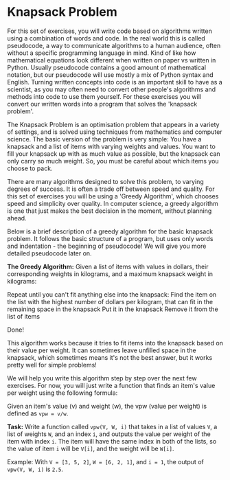 # Knapsack Problem

For this set of exercises, you will write code based on algorithms written using a combination of words and code. In the real world this is called pseudocode, a way to communicate algorithms to a human audience, often without a specific programming language in mind. Kind of like how mathematical equations look different when written on paper vs written in Python. Usually pseudocode contains a good amount of mathematical notation, but our pseudocode will use mostly a mix of Python syntax and English. Turning written concepts into code is an important skill to have as a scientist, as you may often need to convert other people's algorithms and methods into code to use them yourself. For these exercises you will convert our written words into a program that solves the 'knapsack problem'.

The Knapsack Problem is an optimisation problem that appears in a variety of settings, and is solved using techniques from mathematics and computer science. The basic version of the problem is very simple: You have a knapsack and a list of items with varying weights and values. You want to fill your knapsack up with as much value as possible, but the knapsack can only carry so much weight. So, you must be careful about which items you choose to pack. 

There are many algorithms designed to solve this problem, to varying degrees of success. It is often a trade off between speed and quality. For this set of exercises you will be using a 'Greedy Algorithm', which chooses speed and simplicity over quality. In computer science, a greedy algorithm is one that just makes the best decision in the moment, without planning ahead.

Below is a brief description of a greedy algorithm for the basic knapsack problem. It follows the basic structure of a program, but uses only words and indentation - the beginning of pseudocode! We will give you more detailed pseudocode later on.

**The Greedy Algorithm:**
Given a list of items with values in dollars, their corresponding weights in kilograms, and a maximum knapsack weight in kilograms:

Repeat until you can't fit anything else into the knapsack:
    Find the item on the list with the highest number of dollars per kilogram, that can fit in the remaining space in the knapsack
    Put it in the knapsack
    Remove it from the list of items

Done! 

This algorithm works because it tries to fit items into the knapsack based on their value per weight. It can sometimes leave unfilled space in the knapsack, which sometimes means it's not the best answer, but it works pretty well for simple problems!

We will help you write this algorithm step by step over the next few exercises. For now, you will just write a function that finds an item's value per weight using the following formula:

Given an item's value (v) and weight (w), the vpw (value per weight) is defined as `vpw = v/w`.  

**Task:** Write a function called `vpw(V, W, i)` that takes in a list of values `V`, a list of weights `W`, and an index `i`, and outputs the value per weight of the item with index `i`. The item will have the same index in both of the lists, so the value of item `i` will be `V[i]`, and the weight will be `W[i]`.

Example: With `V = [3, 5, 2]`, `W = [6, 2, 1]`, and `i = 1`, the output of `vpw(V, W, i)` is `2.5`.
